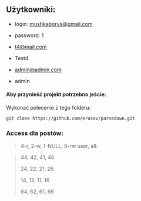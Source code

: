 ## Użytkowniki:

* login: mushkaborys@gmail.com
* password: 1

* t4@mail.com
* Test4

* admin@admin.com
* admin


#### Aby przynieść projekt potrzebno jeście:

Wykonać polecenie z tego folderu:

```terminal
git clone https://github.com/erusev/parsedown.git
```

### Access dla postów:

> 4-r, 2-w, 1-NULL, 6-rw
> user, all:

> 44, 42, 41, 46
>
> 24, 22, 21, 26
>
> 14, 12, 11, 16
>
> 64, 62, 61, 66
